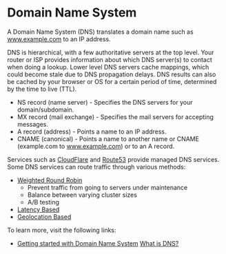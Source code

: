 # Domain Name System

A Domain Name System (DNS) translates a domain name such as www.example.com to an IP address.

DNS is hierarchical, with a few authoritative servers at the top level. Your router or ISP provides information about which DNS server(s) to contact when doing a lookup. Lower level DNS servers cache mappings, which could become stale due to DNS propagation delays. DNS results can also be cached by your browser or OS for a certain period of time, determined by the time to live (TTL).

- NS record (name server) - Specifies the DNS servers for your domain/subdomain.
- MX record (mail exchange) - Specifies the mail servers for accepting messages.
- A record (address) - Points a name to an IP address.
- CNAME (canonical) - Points a name to another name or CNAME (example.com to www.example.com) or to an A record.

Services such as [CloudFlare](https://www.cloudflare.com/dns/) and [Route53](https://aws.amazon.com/route53/) provide managed DNS services. Some DNS services can route traffic through various methods:

- [Weighted Round Robin](https://www.jscape.com/blog/load-balancing-algorithms)
  - Prevent traffic from going to servers under maintenance
  - Balance between varying cluster sizes
  - A/B testing
- [Latency Based](https://docs.aws.amazon.com/Route53/latest/DeveloperGuide/routing-policy.html#routing-policy-latency)
- [Geolocation Based](https://docs.aws.amazon.com/Route53/latest/DeveloperGuide/routing-policy.html#routing-policy-geo)

To learn more, visit the following links:

- [Getting started with Domain Name System](https://github.com/donnemartin/system-design-primer#domain-name-system)
  [What is DNS?](https://www.cloudflare.com/learning/dns/what-is-dns/)
